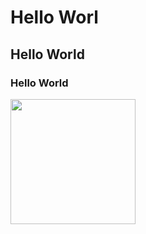 # Hello Worl
## Hello World 
### Hello World
<img width="200px" height="200px" src="https://github.com/leticiaacouto/teste-workshop/assets/147053310/249bb51e-0c5c-400d-9e8d-febfdbb1693d">

